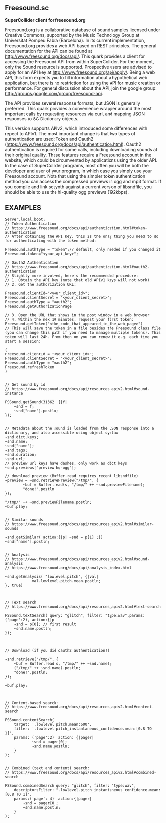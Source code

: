 Freesound.sc
------------

**SuperCollider client for freesound.org**

Freesound.org is a collaborative database of sound samples licensed under Creative Commons, supported by the Music Technology Group at Universitat Pompeu Fabra (Barcelona). In its current implementation, Freesound.org provides a web API based on REST principles. The general documentation for the API can be found at http://www.freesound.org/docs/api/. This quark provides a client for accessing the Freesound API from within SuperCollider. For the moment, only the Sound resource is supported. Prospective users are advised to apply for an API key at http://www.freesound.org/api/apply/. Being a web API, this form expects you to fill information about a hypothetical web application, but there is no restriction for using the API for music creation or performance. For general discussion about the API, join the google group: http://groups.google.com/group/freesound-api.

The API provides several response formats, but JSON is generally preferred. This quark provides a convenience wrapper around the most important calls by requesting resources via curl, and mapping JSON responses to SC Dictionary objects.

This version supports APIv2, which introduced some differences with repect to APIv1. The most important change is that two types of authentication are used: Token and Oauth2 (https://www.freesound.org/docs/api/authentication.html). Oauth2 authentication is required for some calls, including downloading sounds at their original quality. These features require a Freesound account in the website, which could be circumvented by applications using the older API. In the case of SuperCollider programs, most often you will be both the developer and user of your program, in which case you simply use your Freesound account. Note that using the simpler token authentication method you can access the compressed previews in ogg and mp3 format. If you compile and link scsynth against a current version of libsndfile, you should be able to use the hi-quality ogg previews (192kbps).


EXAMPLES
--------

```SuperCollider
Server.local.boot;
// Token Authentication
// https://www.freesound.org/docs/api/authentication.html#token-authentication
// After obtaining the API key, this is the only thing you need to do for authenticating with the token method:

Freesound.authType = "token";// default, only needed if you changed it
Freesound.token="<your_api_key>";

// Oauth2 Authentication
// https://www.freesound.org/docs/api/authentication.html#oauth2-authentication
// Slightly more involved, here's the recommended procedure:
// 1. Obtain the API key (note that old APIv1 keys will not work)
// 2. Get the authorization URL:

Freesound.clientId="<your_client_id>";
Freesound.clientSecret = "<your_client_secret>";
Freesound.authType = "oauth2";
Freesound.getAuthorizationPage

// 3. Open the URL that shows in the post window in a web browser
// 4. Within the nex 10 minutes, request your first token:
Freesound.getToken("<the_code_that_appeared_in_the_web_page>")
// This will save the token in a file besides the Freesound class file (you can change this path if you need to manage multiple tokens). This token will last 24h. From then on you can renew it e.g. each time you start a session:

(
Freesound.clientId = "<your_client_id>";
Freesound.clientSecret = "<your_client_secret>";
Freesound.authType = "oauth2";
Freesound.refreshToken;
)


// Get sound by id
// https://www.freesound.org/docs/api/resources_apiv2.html#sound-instance

FSSound.getSound(31362, {|f|
    ~snd = f;
    ~snd["name"].postln;
});


// Metadata about the sound is loaded from the JSON response into a dictionary, and also accessible using object syntax
~snd.dict.keys;
~snd.name;
~snd["name"];
~snd.tags;
~snd.duration;
~snd.url;
// preview url keys have dashes, only work as dict keys
~snd.previews["preview-hq-ogg"];

// download preview (Buffer.read requires recent libsndfile)
~preview = ~snd.retrievePreview("/tmp/", {
        ~buf = Buffer.read(s, "/tmp/" ++ ~snd.previewFilename);
        "done!".postln;
});

"/tmp/" ++ ~snd.previewFilename.postln;
~buf.play;


// Similar sounds
// https://www.freesound.org/docs/api/resources_apiv2.html#similar-sounds

~snd.getSimilar( action:{|p| ~snd = p[1] ;})
~snd["name"].postln;


// Analysis
// https://www.freesound.org/docs/api/resources_apiv2.html#sound-analysis
// https://www.freesound.org/docs/api/analysis_index.html

~snd.getAnalysis( "lowlevel.pitch", {|val|
            val.lowlevel.pitch.mean.postln;
}, true)



// Text search
// https://www.freesound.org/docs/api/resources_apiv2.html#text-search

FSSound.textSearch( query: "glitch", filter: "type:wav",params:('page':2), action:{|p|
    ~snd = p[0]; // first result
    ~snd.name.postln;
});



// Download (if you did oauth2 authentication!)

~snd.retrieve("/tmp/", {
    ~buf = Buffer.read(s, "/tmp/" ++ ~snd.name);
	("/tmp/" ++ ~snd.name).postln;
    "done!".postln;
});

~buf.play;



// Content-based search:
// https://www.freesound.org/docs/api/resources_apiv2.html#content-search

FSSound.contentSearch(
	target: '.lowlevel.pitch.mean:600',
	filter: '.lowlevel.pitch_instantaneous_confidence.mean:[0.8 TO 1]',
	params: ('page':2), action: {|pager|
		    ~snd = pager[0];
		    ~snd.name.postln;
    }
);


// Combined (text and content) search:
// https://www.freesound.org/docs/api/resources_apiv2.html#combined-search

FSSound.combinedSearch(query: "glitch", filter: "type:wav",
    descriptorsFilter: ".lowlevel.pitch_instantaneous_confidence.mean:[0.8 TO 1]",
    params:('page': 4), action:{|pager|
        ~snd = pager[0];
        ~snd.name.postln;
    }
);

